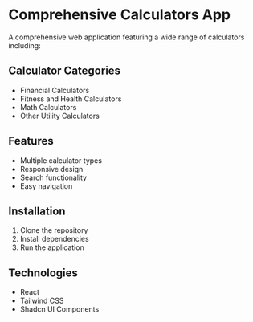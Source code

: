 # Comprehensive Calculators App

A comprehensive web application featuring a wide range of calculators including:

## Calculator Categories
- Financial Calculators
- Fitness and Health Calculators
- Math Calculators
- Other Utility Calculators

## Features
- Multiple calculator types
- Responsive design
- Search functionality
- Easy navigation

## Installation
1. Clone the repository
2. Install dependencies
3. Run the application

## Technologies
- React
- Tailwind CSS
- Shadcn UI Components